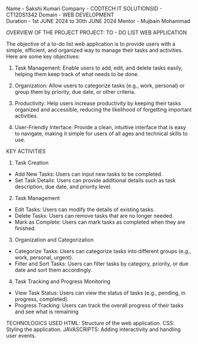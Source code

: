 Name - Sakshi Kumari 
Company - CODTECH IT SOLUTIONSID - CT12DS1342 
Domain - WEB DEVELOPMENT  
Duration - 1st JUNE 2024 to 30th JUNE 2024 
Mentor - Mujbain Mohammad 

OVERVIEW OF THE PROJECT
PROJECT: TO - DO LIST WEB APPLICATION




The objective of a to-do list web application is to provide users with a simple, efficient, and organized way to manage their tasks and activities. Here are some key objectives:

1. Task Management: Enable users to add, edit, and delete tasks easily, helping them keep track of what needs to be done.

2. Organization: Allow users to categorize tasks (e.g., work, personal) or group them by priority, due date, or other criteria.

3. Productivity: Help users increase productivity by keeping their tasks organized and accessible, reducing the likelihood of forgetting important activities.

4. User-Friendly Interface: Provide a clean, intuitive interface that is easy to navigate, making it simple for users of all ages and technical skills to use.

   

KEY ACTIVITIES
1. Task Creation
- Add New Tasks: Users can input new tasks to be completed.
- Set Task Details: Users can provide additional details such as task description, due date, and priority level.

2. Task Management
- Edit Tasks: Users can modify the details of existing tasks.
- Delete Tasks: Users can remove tasks that are no longer needed.
- Mark as Complete: Users can mark tasks as completed when they are finished.
  
3. Organization and Categorization
- Categorize Tasks: Users can categorize tasks into different groups (e.g., work, personal, urgent).
- Filter and Sort Tasks: Users can filter tasks by category, priority, or due date and sort them accordingly.

4. Task Tracking and Progress Monitoring
- View Task Status: Users can view the status of tasks (e.g., pending, in progress, completed).
- Progress Tracking: Users can track the overall progress of their tasks and see what is remaining


TECHNOLOGICS USED
HTML:  Structure of the web application. 
CSS:  Styling the application.
JAVASCRIPTS:  Adding interactivity and handling user events.
